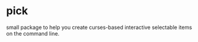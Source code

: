 # pick

small package to help you create curses-based interactive selectable items on the command line.